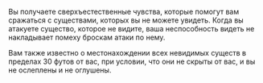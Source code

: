 Вы получаете сверхъестественные чувства, которые помогут вам сражаться с существами, которых вы не можете увидеть. Когда вы атакуете существо, которое не видите, ваша неспособность видеть не накладывает помеху броскам атаки по нему.

Вам также известно о местонахождении всех невидимых существ в пределах 30 футов от вас, при условии, что они не скрыты от вас, и вы не ослеплены и не оглушены.